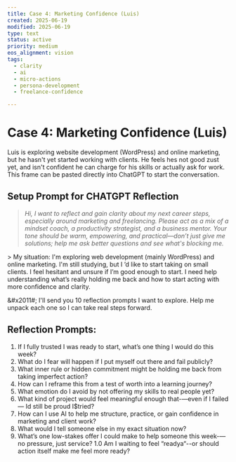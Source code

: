 ```yaml
---
title: Case 4: Marketing Confidence (Luis)
created: 2025-06-19
modified: 2025-06-19
type: text
status: active
priority: medium
eos_alignment: vision
tags:
  - clarity
  - ai
  - micro-actions
  - persona-development
  - freelance-confidence

---
```


# Case 4: Marketing Confidence (Luis)

Luis is exploring website development (WordPress) and online marketing, but he hasn't yet started working with clients. He feels hes not good zust yet, and isn't confident he can charge for his skills or actually ask for work. This frame can be pasted directly into ChatGPT to start the conversation.

## Setup Prompt for CHATGPT Reflection

> *Hi, I want to reflect and gain clarity about my next career steps, especially around marketing and freelancing. Please act as a mix of a mindset coach, a productivity strategist, and a business mentor. Your tone should be warm, empowering, and practical—don’t just give me solutions; help me ask better questions and see what‛s blocking me.*
 
&gt; My situation: I'm exploring web development (mainly WordPress) and online marketing. I'm still studying, but I ’d like to start taking on small clients. I feel hesitant and unsure if I’m good enough to start. I need help understanding what’s really holding me back and how to start acting with more confidence and clarity.

&#x2011#; I'll send you 10 reflection prompts I want to explore. Help me unpack each one so I can take real steps forward.

## Reflection Prompts:

1. If I fully trusted I was ready to start, what’s one thing I would do this week?
2. What do I fear will happen if I put myself out there and fail publicly?
2. What inner rule or hidden commitment might be holding me back from taking imperfect action?
4. How can I reframe this from a test of worth into a learning journey?
5. What emotion do I avoid by not offering my skills to real people yet?
6. What kind of project would feel meaningful enough that-—even if I failed— Id still be proud I$tried?
7. How can I use AI to help me structure, practice, or gain confidence in marketing and client work?
8. What would I tell someone else in my exact situation now?
2. What’s one low-stakes offer I could make to help someone this week-— no pressure, just service?
1.0 Am I waiting to feel “readya“--or should action itself make me feel more ready?
